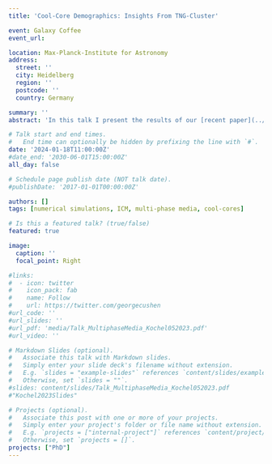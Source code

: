 ```yaml
---
title: 'Cool-Core Demographics: Insights From TNG-Cluster'

event: Galaxy Coffee 
event_url: 

location: Max-Planck-Institute for Astronomy
address:
  street: ''
  city: Heidelberg
  region: ''
  postcode: ''
  country: Germany

summary: ''
abstract: 'In this talk I present the results of our [recent paper](../../publication/lehle-2023/).'

# Talk start and end times.
#   End time can optionally be hidden by prefixing the line with `#`.
date: '2024-01-18T11:00:00Z'
#date_end: '2030-06-01T15:00:00Z'
all_day: false

# Schedule page publish date (NOT talk date).
#publishDate: '2017-01-01T00:00:00Z'

authors: []
tags: [numerical simulations, ICM, multi-phase media, cool-cores]

# Is this a featured talk? (true/false)
featured: true

image:
  caption: ''
  focal_point: Right

#links:
#  - icon: twitter
#    icon_pack: fab
#    name: Follow
#    url: https://twitter.com/georgecushen
#url_code: ''
#url_slides: ''
#url_pdf: 'media/Talk_MultiphaseMedia_Kochel052023.pdf'
#url_video: ''

# Markdown Slides (optional).
#   Associate this talk with Markdown slides.
#   Simply enter your slide deck's filename without extension.
#   E.g. `slides = "example-slides"` references `content/slides/example-slides.md`.
#   Otherwise, set `slides = ""`.
#slides: content/slides/Talk_MultiphaseMedia_Kochel052023.pdf
#"Kochel2023Slides"

# Projects (optional).
#   Associate this post with one or more of your projects.
#   Simply enter your project's folder or file name without extension.
#   E.g. `projects = ["internal-project"]` references `content/project/deep-learning/index.md`.
#   Otherwise, set `projects = []`.
projects: ["PhD"]
---
```




